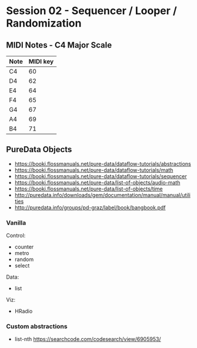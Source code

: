 # Session 02 - Sequencer / Looper / Randomization
## MIDI Notes - C4 Major Scale

| Note | MIDI key |
|:-----|:----------|
| C4   |       60 |
| D4   |       62 |
| E4   |       64 |
| F4   |       65 |
| G4   |       67 |
| A4   |       69 |
| B4   |       71 |

## PureData Objects
- https://booki.flossmanuals.net/pure-data/dataflow-tutorials/abstractions
- https://booki.flossmanuals.net/pure-data/dataflow-tutorials/math
- https://booki.flossmanuals.net/pure-data/dataflow-tutorials/sequencer
- https://booki.flossmanuals.net/pure-data/list-of-objects/audio-math
- https://booki.flossmanuals.net/pure-data/list-of-objects/time
- http://puredata.info/downloads/gem/documentation/manual/manual/utilities
- http://puredata.info/groups/pd-graz/label/book/bangbook.pdf

### Vanilla
Control:
- counter
- metro
- random
- select

Data:
- list

Viz:
- HRadio

### Custom abstractions
- list-nth https://searchcode.com/codesearch/view/6905953/
